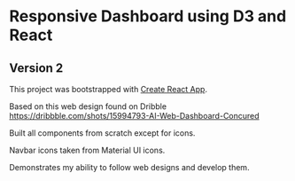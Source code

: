 # Responsive Dashboard using D3 and React
## Version 2
This project was bootstrapped with [Create React App](https://github.com/facebook/create-react-app).

Based on this web design found on Dribble https://dribbble.com/shots/15994793-AI-Web-Dashboard-Concured

Built all components from scratch except for icons.

Navbar icons taken from Material UI icons.

Demonstrates my ability to follow web designs and develop them.

